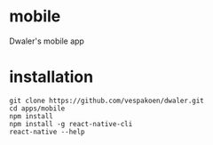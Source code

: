 # mobile

Dwaler's mobile app

# installation

```
git clone https://github.com/vespakoen/dwaler.git
cd apps/mobile
npm install
npm install -g react-native-cli
react-native --help
```